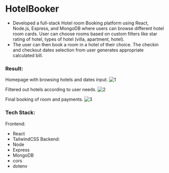 # HotelBooker
- Developed a full-stack Hotel room Booking platform using React, Node.js, Express, and MongoDB where users can
browse different hotel room cards. User can choose rooms based on custom filters like star rating of hotel, types of hotel (villa, apartment, hotel).
- The user can then book a room in a hotel of their choice. The checkin and checkout dates selection from user generates appropriate calculated bill.

### Result: 

Homepage with browsing hotels and dates input.
![1](https://github.com/AkashKamatCreates/MERNHotel/assets/100783004/f9f53656-ed64-44ad-8902-e25e3ab7335b)

Filtered out hotels according to user needs.
![2](https://github.com/AkashKamatCreates/MERNHotel/assets/100783004/456c0bdb-3f22-4d15-969e-e35c77cc84e7)

Final booking of room and payments.
![3](https://github.com/AkashKamatCreates/MERNHotel/assets/100783004/505f1173-af09-40af-adda-69ab2229cad6)

### Tech Stack: 
Frontend: 
- React
- TailwindCSS
Backend:
- Node
- Express
- MongoDB
- cors
- dotenv
